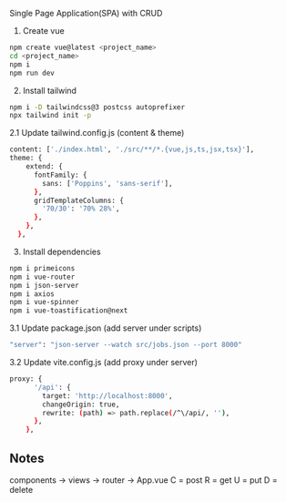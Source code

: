 Single Page Application(SPA) with CRUD

1. Create vue
```bash
npm create vue@latest <project_name>
cd <project_name>
npm i
npm run dev
```
2. Install tailwind
```bash
npm i -D tailwindcss@3 postcss autoprefixer
npx tailwind init -p
```
2.1 Update tailwind.config.js (content & theme)
```bash
content: ['./index.html', './src/**/*.{vue,js,ts,jsx,tsx}'],
theme: {
    extend: {
      fontFamily: {
        sans: ['Poppins', 'sans-serif'],
      },
      gridTemplateColumns: {
        '70/30': '70% 28%',
      },
    },
  },
```
3. Install dependencies
```bash
npm i primeicons
npm i vue-router
npm i json-server
npm i axios
npm i vue-spinner
npm i vue-toastification@next
```
3.1 Update package.json (add server under scripts)
```bash
"server": "json-server --watch src/jobs.json --port 8000"
```
3.2 Update vite.config.js (add proxy under server)
```bash
proxy: {
      '/api': {
        target: 'http://localhost:8000',
        changeOrigin: true,
        rewrite: (path) => path.replace(/^\/api/, ''),
      },
    },
```

## Notes
components -> views -> router -> App.vue
C = post
R = get
U = put
D = delete
